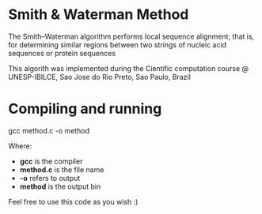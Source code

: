 # Smith & Waterman Method

The Smith–Waterman algorithm performs local sequence alignment; that is, for determining similar regions between two strings of nucleic acid sequences or protein sequences

This algorith was implemented during the Cientific computation course @ UNESP-IBILCE, Sao Jose do Rio Preto, Sao Paulo, Brazil

# Compiling and running 

gcc method.c -o method

Where:

- **gcc** is the compiler
- **method.c** is the file name
- **-o** refers to output
- **method** is the output bin

Feel free to use this code as you wish :)
